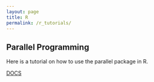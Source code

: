 ```yaml
---
layout: page
title: R
permalink: /r_tutorials/
---
```



## Parallel Programming

Here is a tutorial on how to use the parallel package in R.

[DOCS](parallel_notebook.nb.html)